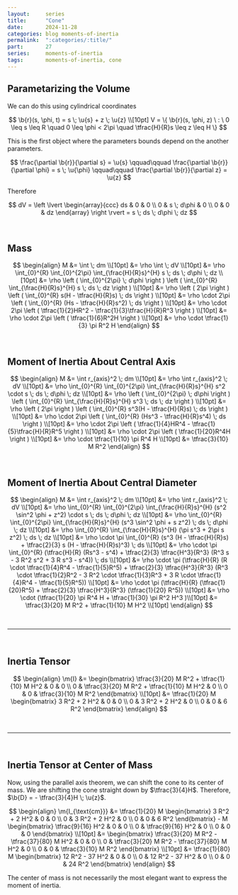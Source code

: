 ```yaml
---
layout:     series
title:      "Cone"
date:       2024-11-28
categories: blog moments-of-inertia
permalink:  ":categories/:title/"
part:       27
series:     moments-of-inertia
tags:       moments-of-inertia, cone
---
```


## Parametarizing the Volume

We can do this using cylindrical coordinates

$$
\b{r}(s, \phi, t) = s \; \u{s} + z \; \u{z} \\[10pt]
V = \{ \b{r}(s, \phi, z) \ : \ 0 \leq s \leq R \quad 0 \leq \phi < 2\pi \quad \tfrac{H}{R}s \leq z \leq H \}
$$

This is the first object where the parameters bounds depend on the another parameters.

$$
\frac{\partial \b{r}}{\partial s} = \u{s}
\qquad\qquad
\frac{\partial \b{r}}{\partial \phi} = s \; \u{\phi}
\qquad\qquad
\frac{\partial \b{r}}{\partial z} = \u{z}
$$

Therefore

$$
dV = \left \lvert \begin{array}{ccc}
    ds & 0  & 0 \\
    0  & s \; d\phi & 0 \\
    0  & 0  & dz
\end{array} \right \rvert
= s \; ds \; d\phi \; dz
$$

<br>

## Mass

$$
\begin{align}
    M &= \int \; dm \\[10pt]
    &= \rho \int \; dV \\[10pt]
    &= \rho \int_{0}^{R} \int_{0}^{2\pi} \int_{\frac{H}{R}s}^{H} s \; ds \; d\phi \; dz \\[10pt]
    &= \rho \left ( \int_{0}^{2\pi} \; d\phi \right ) \left ( \int_{0}^{R} \int_{\frac{H}{R}s}^{H} s \; ds \; dz \right ) \\[10pt]
    &= \rho \left ( 2\pi \right ) \left ( \int_{0}^{R} s(H - \tfrac{H}{R}s) \; ds \right ) \\[10pt]
    &= \rho \cdot 2\pi \left ( \int_{0}^{R} (Hs - \tfrac{H}{R}s^2) \; ds \right ) \\[10pt]
    &= \rho \cdot 2\pi \left ( \tfrac{1}{2}HR^2 - \tfrac{1}{3}\tfrac{H}{R}R^3 \right ) \\[10pt]
    &= \rho \cdot 2\pi \left ( \tfrac{1}{6}R^2H \right ) \\[10pt]
    &= \rho \cdot \tfrac{1}{3} \pi R^2 H
\end{align}
$$

<br>

## Moment of Inertia About Central Axis

$$
\begin{align}
    M &= \int r_{axis}^2 \; dm \\[10pt]
    &= \rho \int r_{axis}^2 \; dV \\[10pt]
    &= \rho \int_{0}^{R} \int_{0}^{2\pi} \int_{\frac{H}{R}s}^{H} s^2 \cdot s \; ds \; d\phi \; dz \\[10pt]
    &= \rho \left ( \int_{0}^{2\pi} \; d\phi \right ) \left ( \int_{0}^{R} \int_{\frac{H}{R}s}^{H} s^3 \; ds \; dz \right ) \\[10pt]
    &= \rho \left ( 2\pi \right ) \left ( \int_{0}^{R} s^3(H - \tfrac{H}{R}s) \; ds \right ) \\[10pt]
    &= \rho \cdot 2\pi \left ( \int_{0}^{R} (Hs^3 - \tfrac{H}{R}s^4) \; ds \right ) \\[10pt]
    &= \rho \cdot 2\pi \left ( \tfrac{1}{4}HR^4 - \tfrac{1}{5}\tfrac{H}{R}R^5 \right ) \\[10pt]
    &= \rho \cdot 2\pi \left ( \tfrac{1}{20}R^4H \right ) \\[10pt]
    &= \rho \cdot \tfrac{1}{10} \pi R^4 H \\[10pt]
    &= \tfrac{3}{10} M R^2
\end{align}
$$

<br>

## Moment of Inertia About Central Diameter

$$
\begin{align}
    M &= \int r_{axis}^2 \; dm \\[10pt]
    &= \rho \int r_{axis}^2 \; dV \\[10pt]
    &= \rho \int_{0}^{R} \int_{0}^{2\pi} \int_{\frac{H}{R}s}^{H} (s^2 \sin^2 \phi + z^2) \cdot s \; ds \; d\phi \; dz \\[10pt]
    &= \rho \int_{0}^{R} \int_{0}^{2\pi} \int_{\frac{H}{R}s}^{H} (s^3 \sin^2 \phi + s z^2) \; ds \; d\phi \; dz \\[10pt]
    &= \rho \int_{0}^{R} \int_{\frac{H}{R}s}^{H} (\pi s^3 + 2\pi s z^2) \; ds \; dz \\[10pt]
    &= \rho \cdot \pi \int_{0}^{R} (s^3 (H - \tfrac{H}{R}s) + \tfrac{2}{3} s (H - \tfrac{H}{R}s)^3) \; ds \\[10pt]
    &= \rho \cdot \pi \int_{0}^{R} (\tfrac{H}{R} (Rs^3  - s^4) + \tfrac{2}{3} \tfrac{H^3}{R^3} (R^3 s - 3 R^2 s^2 + 3 R s^3 - s^4)) \; ds \\[10pt]
    &= \rho \cdot \pi (\tfrac{H}{R} (R \cdot \tfrac{1}{4}R^4  - \tfrac{1}{5}R^5) + \tfrac{2}{3} \tfrac{H^3}{R^3} (R^3 \cdot \tfrac{1}{2}R^2 - 3 R^2 \cdot \tfrac{1}{3}R^3 + 3 R \cdot \tfrac{1}{4}R^4 - \tfrac{1}{5}R^5)) \\[10pt]
    &= \rho \cdot \pi (\tfrac{H}{R} (\tfrac{1}{20}R^5) + \tfrac{2}{3} \tfrac{H^3}{R^3} (\tfrac{1}{20} R^5)) \\[10pt]
    &= \rho \cdot (\tfrac{1}{20} \pi R^4 H + \tfrac{1}{30} \pi R^2 H^3 )\\[10pt]
    &= \tfrac{3}{20} M R^2 + \tfrac{1}{10} M H^2 \\[10pt]
\end{align}
$$

<br>

---

<br>

## Inertia Tensor

$$
\begin{align}
    \m{I} &= \begin{bmatrix}
        \tfrac{3}{20} M R^2 + \tfrac{1}{10} M H^2 & 0 & 0 \\
        0  & \tfrac{3}{20} M R^2 + \tfrac{1}{10} M H^2 & 0 \\
        0  & 0 & \tfrac{3}{10} M R^2
    \end{bmatrix}
    \\[10pt]
    &= \tfrac{1}{20} M \begin{bmatrix}
        3 R^2 + 2 H^2 & 0 & 0 \\
        0  & 3 R^2 + 2 H^2 & 0 \\
        0  & 0 & 6 R^2
    \end{bmatrix}
\end{align}
$$

<br>

---

<br>

## Inertia Tensor at Center of Mass

Now, using the parallel axis theorem, we can shift the cone to its center of mass. We are shifting the cone straight down by $\tfrac{3}{4}H$. Therefore, $\b{D} = - \tfrac{3}{4}H \; \u{z}$.

$$
\begin{align}
    \m{I_{\text{cm}}} 
    &= \tfrac{1}{20} M \begin{bmatrix}
        3 R^2 + 2 H^2 & 0 & 0 \\
        0  & 3 R^2 + 2 H^2 & 0 \\
        0  & 0 & 6 R^2
    \end{bmatrix}
    - 
    M \begin{bmatrix}
        \tfrac{9}{16} H^2 & 0 & 0 \\
        0  & \tfrac{9}{16} H^2 & 0 \\
        0  & 0 & 0
    \end{bmatrix}
    \\[10pt]
    &= \begin{bmatrix}
        \tfrac{3}{20} M R^2 - \tfrac{37}{80} M H^2 & 0 & 0 \\
        0  & \tfrac{3}{20} M R^2 - \tfrac{37}{80} M H^2 & 0 \\
        0  & 0 & \tfrac{3}{10} M R^2
    \end{bmatrix}
    \\[10pt]
    &= \tfrac{1}{80} M \begin{bmatrix}
        12 R^2 - 37 H^2 & 0 & 0 \\
        0  & 12 R^2 - 37 H^2 & 0 \\
        0  & 0 & 24 R^2
    \end{bmatrix}
\end{align}
$$

The center of mass is not necessarily the most elegant want to express the moment of inertia.